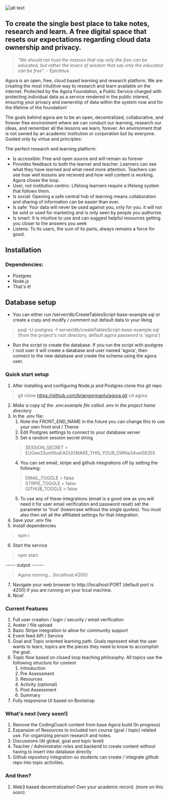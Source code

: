 ![alt text](https://github.com/briangormanly/agora/blob/main/client/agora/public/assets/img/logos/agora-logo-bwn-1200.png?raw=true)
## To create the single best place to take notes, research and learn. A free digital space that resets our expectations regarding cloud data ownership and privacy.

> *"We should not trust the masses that say only the free can be educated, but rather the lovers of wisdom that say only the educated can be free"*. - Epictetus

Agora is an open, free, cloud based learning and research platform. We are creating the most intutitive way to research and learn available on the internet. Protected by the Agora Foundation, a Public Service charged with protecting individual data as a service rendered in the public interest, ensuring your privacy and ownership of data within the system now and for the lifetime of the foundation!

The goals behind agora are to be an open, decentralized, collaborative, and forever free environment where we can conduct our learning, research our ideas, and remember all the lessons we learn, forever. An environment that is not owned by an academic institution or corporation but by everyone. Guided only by virtue and principles:  

The perfect research and learning platform:
- Is accessible: Free and open source and will remain so forever
- Provides feedback to both the learner and teacher. Learners can see what they have learned and what need more attention.  Teachers can see how well lessons are recieved and how well content is working. Agora closes the loop.
- User, not institution centric: Lifelong learners require a lifelong system that follows them.
- Is social: Opening a safe central hub of learning means collaboration and sharing of
information can be easier than ever.
- Is safe: Your data will never be used against you, only for you. it will not be sold or used
for marketing and is only seen by people you authorize.
- Is smart: It is intuitive to use and can suggest helpful resources getting you closer to the
answers you seek
- Listens: To its users, the sum of its parts, always remains a force for good.

## Installation  

### Dependencies:
 * Postgres 
 * Node.js
 * That's it!

## Database setup
* You can either run /server/db/CreateTablesScript-base-example.sql or create a copy and modify / comment out default data to your liking
>  psql -U postgres -f server/db/createTablesScript-base-example.sql (from the project's root directory, default agora password is 'agora')
* Run the script to create the database.  If you run the script with postgres / root user it will create a database and user named 'agora', then connect to the new database and create the schema using the agora user.

### Quick start setup
1. After installing and configuring Node.js and Postgres clone this git repo
> git clone https://github.com/briangormanly/agora.git
> cd agora
2. *Make a copy of the .env.example file called .env in the project home directory* 
3. In the .env file: 
    1. Note the FRONT_END_NAME in the future you can change this to use your own front end / Theme 
    2. Edit Postgres settings to connect to your database server
    3. Set a random session secret string 
    > SESSION_SECRET = EUOee33unt5haEAOUOMAKE_THIS_YOUR_OWNa34uei58355
    4. You can set email, stripe and github integrations off by setting the following:
    > EMAIL_TOGGLE = false  
    > STRPIE_TOGGLE = false  
    > GITHUB_TOGGLE = false  
    5. To use any of these integrations (email is a good one as you will need it for user email verification and password reset) set the parameter to 'true' (lowercase without the single quotes). You must also then set all the affiliated settings for that integration.
4. Save your .env file
5. Install dependencies 
> npm i
6. Start the service
> npm start

----- output ------
>
> Agora running... {localhost:4200}
7. Navigate your web browser to http://localhost:PORT (default port is 4200) if you are running on your local machine.
8. Nice!


### Current Features
1. Full user creation / login / security / email verification
2. Avatar / file upload
3. Basic Stripe integration to allow for community support
4. Event feed API / Service 
5. Goal and Topic oriented learning path. Goals represent what the user wants to learn, topics are the pieces they need to know to accomplish the goal.
6. Topic flow based on closed loop teaching philosophy. All topics use the following structure for content
    1. Introduction
    2. Pre Assessment
    3. Resources
    4. Activity (optional)       
    5. Post Assessment 
    6. Summary         
7. Fully responsive UI based on Bootstrap


### What's next (very soon!)
1. Remove the CodingCoach content from base Agora build (In progress)
2. Expansion of Resources to included non course (goal / topic) related use. For organizing person research and notes.
3. Discussions (At global, goal and topic level)
4. Teacher / Administrator roles and backend to create content without having to insert into database directly
5. Github repository integration so students can create / integrate github repo into topic activities.

### And then?
1. Web3 based decentralization! Own your academic record. (more on this soon).
